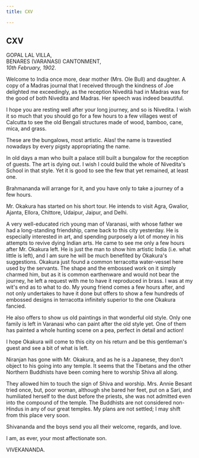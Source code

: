 ```yaml
---
title: CXV

---
```





  

  


## CXV

GOPAL LAL VILLA,  
BENARES (VARANASI) CANTONMENT,  
*10th February, 1902*.

  
Welcome to India once more, dear mother (Mrs. Ole Bull) and daughter. A
copy of a Madras journal that I received through the kindness of Joe
delighted me exceedingly, as the reception Niveditâ had in Madras was
for the good of both Nivedita and Madras. Her speech was indeed
beautiful.

I hope you are resting well after your long journey, and so is Nivedita.
I wish it so much that you should go for a few hours to a few villages
west of Calcutta to see the old Bengali structures made of wood, bamboo,
cane, mica, and grass.

These are the bungalows, most artistic. Alas! the name is travestied
nowadays by every pigsty appropriating the name.

In old days a man who built a palace still built a bungalow for the
reception of guests. The art is dying out. I wish I could build the
whole of Nivedita's School in that style. Yet it is good to see the few
that yet remained, at least one.

Brahmananda will arrange for it, and you have only to take a journey of
a few hours.

Mr. Okakura has started on his short tour. He intends to visit Agra,
Gwalior, Ajanta, Ellora, Chittore, Udaipur, Jaipur, and Delhi.

A very well-educated rich young man of Varanasi, with whose father we
had a long-standing friendship, came back to this city yesterday. He is
especially interested in art, and spending purposely a lot of money in
his attempts to revive dying Indian arts. He came to see me only a few
hours after Mr. Okakura left. He is just the man to show him artistic
India (i.e. what little is left), and I am sure he will be much
benefited by Okakura's suggestions. Okakura just found a common
terracotta water-vessel here used by the servants. The shape and the
embossed work on it simply charmed him, but as it is common earthenware
and would not bear the journey, he left a request with me to have it
reproduced in brass. I was at my wit's end as to what to do. My young
friend comes a few hours after, and not only undertakes to have it done
but offers to show a few hundreds of embossed designs in terracotta
infinitely superior to the one Okakura fancied.

He also offers to show us old paintings in that wonderful old style.
Only one family is left in Varanasi who can paint after the old style
yet. One of them has painted a whole hunting scene on a pea, perfect in
detail and action!

I hope Okakura will come to this city on his return and be this
gentleman's guest and see a bit of what is left.

Niranjan has gone with Mr. Okakura, and as he is a Japanese, they don't
object to his going into any temple. It seems that the Tibetans and the
other Northern Buddhists have been coming here to worship Shiva all
along.

They allowed him to touch the sign of Shiva and worship. Mrs. Annie
Besant tried once, but, poor woman, although she bared her feet, put on
a Sari, and humiliated herself to the dust before the priests, she was
not admitted even into the compound of the temple. The Buddhists are not
considered non-Hindus in any of our great temples. My plans are not
settled; I may shift from this place very soon.

Shivananda and the boys send you all their welcome, regards, and love.

I am, as ever, your most affectionate son.

VIVEKANANDA.


